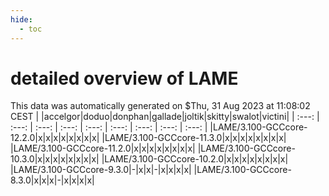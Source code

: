 ```yaml
---
hide:
  - toc
---
```


detailed overview of LAME
=========================


This data was automatically generated on $Thu, 31 Aug 2023 at 11:08:02 CEST
| |accelgor|doduo|donphan|gallade|joltik|skitty|swalot|victini|
| :---: | :---: | :---: | :---: | :---: | :---: | :---: | :---: | :---: |
|LAME/3.100-GCCcore-12.2.0|x|x|x|x|x|x|x|x|
|LAME/3.100-GCCcore-11.3.0|x|x|x|x|x|x|x|x|
|LAME/3.100-GCCcore-11.2.0|x|x|x|x|x|x|x|x|
|LAME/3.100-GCCcore-10.3.0|x|x|x|x|x|x|x|x|
|LAME/3.100-GCCcore-10.2.0|x|x|x|x|x|x|x|x|
|LAME/3.100-GCCcore-9.3.0|-|x|x|-|x|x|x|x|
|LAME/3.100-GCCcore-8.3.0|x|x|x|-|x|x|x|x|
